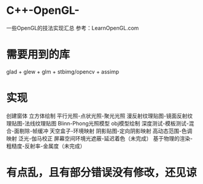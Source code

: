 # C++-OpenGL-
一些OpenGL的技法实现汇总
参考：LearnOpenGL.com
# 需要用到的库
glad + glew + glm + stbimg/opencv + assimp

# 实现
创建窗体
立方体绘制
平行光照-点状光照-聚光光照
漫反射纹理贴图-镜面反射纹理贴图-法线纹理贴图
Blinn-Phong光照模型
obj模型绘制
深度测试-模板测试-混合-面剔除-帧缓冲
天空盒子-环境映射
阴影贴图-定向阴影映射
高动态范围-色调映射
泛光-伽马校正
屏幕空间环境光遮蔽-延迟着色（未完成）
基于物理的渲染-粗糙度-反射率-金属度（未完成）

# 有点乱，且有部分错误没有修改，还见谅
